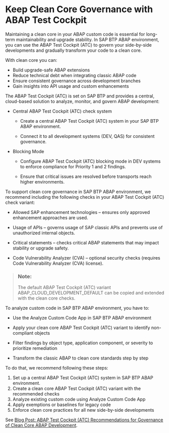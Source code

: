 <!-- loio698ddfa7ddda491894427e289a9896ca -->

# Keep Clean Core Governance with ABAP Test Cockpit

Maintaining a clean core in your ABAP custom code is essential for long-term maintainability and upgrade stability. In SAP BTP ABAP environment, you can use the ABAP Test Cockpit \(ATC\) to govern your side-by-side developments and gradually transform your code to a clean core.

With clean core you can:

-   Build upgrade-safe ABAP extensions
-   Reduce technical debt when integrating classic ABAP code
-   Ensure consistent governance across development branches
-   Gain insights into API usage and custom enhancements

The ABAP Test Cockpit \(ATC\) is set on SAP BTP and provides a central, cloud-based solution to analyze, monitor, and govern ABAP development:

-   Central ABAP Test Cockpit \(ATC\) check system

    -   Create a central ABAP Test Cockpit \(ATC\) system in your SAP BTP ABAP environment.

    -   Connect it to all development systems \(DEV, QAS\) for consistent governance.


-   Blocking Mode

    -   Configure ABAP Test Cockpit \(ATC\) blocking mode in DEV systems to enforce compliance for Priority 1 and 2 findings.

    -   Ensure that critical issues are resolved before transports reach higher environments.



To support clean core governance in SAP BTP ABAP environment, we recommend including the following checks in your ABAP Test Cockpit \(ATC\) check variant:

-   Allowed SAP enhancement technologies – ensures only approved enhancement approaches are used.

-   Usage of APIs – governs usage of SAP classic APIs and prevents use of unauthorized internal objects.

-   Critical statements – checks critical ABAP statements that may impact stability or upgrade safety.

-   Code Vulnerability Analyzer \(CVA\) – optional security checks \(requires Code Vulnerability Analyzer \(CVA\) license\).


> ### Note:  
> The default ABAP Test Cockpit \(ATC\) variant ABAP\_CLOUD\_DEVELOPMENT\_DEFAULT can be copied and extended with the clean core checks.

To analyze custom code in SAP BTP ABAP environment, you have to:

-   Use the Analyze Custom Code App in SAP BTP ABAP environment

-   Apply your clean core ABAP Test Cockpit \(ATC\) variant to identify non-compliant objects

-   Filter findings by object type, application component, or severity to prioritize remediation

-   Transform the classic ABAP to clean core standards step by step


To do that, we recommend following these steps:

1.  Set up a central ABAP Test Cockpit \(ATC\) system in SAP BTP ABAP environment.
2.  Create a clean core ABAP Test Cockpit \(ATC\) variant with the recommended checks
3.  Analyze existing custom code using Analyze Custom Code App
4.  Apply exemptions or baselines for legacy code
5.  Enforce clean core practices for all new side-by-side developments

See [Blog Post: ABAP Test Cockpit \(ATC\) Recommendations for Governance of Clean Core ABAP Development](https://community.sap.com/t5/technology-blog-posts-by-sap/abap-test-cockpit-atc-recommendations-for-governance-of-clean-core-abap/ba-p/14186130).

